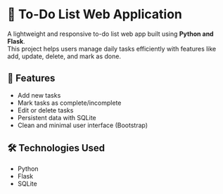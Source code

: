 # 📝 To-Do List Web Application

A lightweight and responsive to-do list web app built using **Python and Flask**.  
This project helps users manage daily tasks efficiently with features like add, update, delete, and mark as done.


## 🚀 Features
- Add new tasks
- Mark tasks as complete/incomplete
- Edit or delete tasks
- Persistent data with SQLite
- Clean and minimal user interface (Bootstrap)

## 🛠️ Technologies Used
- Python
- Flask
- SQLite

